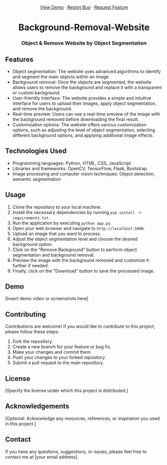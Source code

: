 <a name="readme-top"></a>
<div align="center">
  <p align="center">
    <a href="https://github.com/nqkhanh2002/Object-Background-Removal-Website">View Demo</a>
    ·
    <a href=https://github.com/nqkhanh2002/Object-Background-Removal-Website/issues">Report Bug</a>
    ·
    <a href="https://github.com/nqkhanh2002/Object-Background-Removal-Website/pulls">Request Feature</a>
  </p>
</div>

<div align="center">
  <h1>Background-Removal-Website</h1>
  <h3>Object & Remove Website by Object Segmentation</h3>

</div>




## Features

- Object segmentation: The website uses advanced algorithms to identify and segment the main objects within an image.
- Background removal: Once the objects are segmented, the website allows users to remove the background and replace it with a transparent or custom background.
- User-friendly interface: The website provides a simple and intuitive interface for users to upload their images, apply object segmentation, and remove the background.
- Real-time preview: Users can see a real-time preview of the image with the background removed before downloading the final result.
- Customization options: The website offers various customization options, such as adjusting the level of object segmentation, selecting different background options, and applying additional image effects.

## Technologies Used

- Programming languages: Python, HTML, CSS, JavaScript
- Libraries and frameworks: OpenCV, TensorFlow, Flask, Bootstrap
- Image processing and computer vision techniques: Object detection, semantic segmentation

## Usage

1. Clone the repository to your local machine.
2. Install the necessary dependencies by running `pip install -r requirements.txt`.
3. Run the application by executing `python app.py`.
4. Open your web browser and navigate to `http://localhost:5000`.
5. Upload an image that you want to process.
6. Adjust the object segmentation level and choose the desired background option.
7. Click on the "Remove Background" button to perform object segmentation and background removal.
8. Preview the image with the background removed and customize it further if needed.
9. Finally, click on the "Download" button to save the processed image.

## Demo

[Insert demo video or screenshots here]

## Contributing

Contributions are welcome! If you would like to contribute to this project, please follow these steps:

1. Fork the repository.
2. Create a new branch for your feature or bug fix.
3. Make your changes and commit them.
4. Push your changes to your forked repository.
5. Submit a pull request to the main repository.

## License

[Specify the license under which this project is distributed.]

## Acknowledgements

[Optional: Acknowledge any resources, references, or inspiration you used in this project.]

## Contact

If you have any questions, suggestions, or issues, please feel free to contact me at [your email address].

